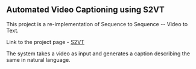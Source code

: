 ## Automated Video Captioning using S2VT

This project is a re-implementation of Sequence to Sequence -- Video to Text. 

Link to the project page - [S2VT](https://vsubhashini.github.io/s2vt.html)

The system takes a video as input and generates a caption describing the same in natural language.